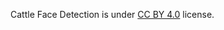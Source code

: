Cattle Face Detection is under [CC BY 4.0](https://creativecommons.org/licenses/by/4.0/legalcode) license.